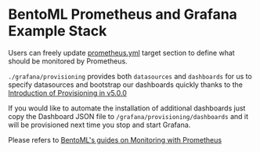 # BentoML Prometheus and Grafana Example Stack

Users can freely update [prometheus.yml](./prometheus/prometheus.yml) target section to define what should be  monitored by Prometheus.

`./grafana/provisioning` provides both `datasources` and `dashboards` for us to specify datasources and bootstrap our dashboards quickly thanks to the [Introduction of Provisioning in v5.0.0](https://grafana.com/docs/grafana/latest/administration/provisioning/)

If you would like to automate the installation of additional dashboards just copy the Dashboard JSON file to `/grafana/provisioning/dashboards` and it will be provisioned next time you stop and start Grafana.

Please refers to [BentoML's guides on Monitoring with Prometheus](https://docs.bentoml.org/en/latest/guides/monitoring.html#docker-compose-stack-for-prometheus-and-grafana)